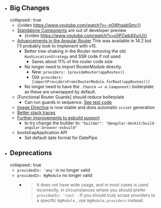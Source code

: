 - ## Big Changes
  collapsed:: true
	- {{video https://www.youtube.com/watch?v=-n0WhqabSmc}}
	- [Standalone Components](https://angular.io/guide/standalone-components) are out of developer preview
		- {{video https://www.youtube.com/watch?v=x5PZwb4XurU}}
	- [Advancements in the Angular Router]([https://blog.angular.io/advancements-in-the-angular-router-5d69ec4c032](https://blog.angular.io/angular-v15-is-now-available-df7be7f2f4c8#ecb8)) This was available in 14.2 but I'll probably look to implement with v15.
		- Better tree-shaking in the Router removing the old `HashLocationStrategy` and SSR code if not used
			- Saves about 11% of the router code size
		- No longer need to import RouterModule directly.
			- New: `providers: [provideRouter(appRoutes)]`
			- Old: `providers: [importProvidersFrom(RouterModule.forRoot(appRoutes))]`
		- No longer need to have the `.then(m => m.Component)` boilerplate as these are unwrapped by default.
	- [Functional Router Guards] should reduce boilerplate
		- Can run guards in sequence. [See test code](https://github.com/angular/angular/blob/8546b17adec01de69bf314a959ef2d12f6638eb9/packages/router/test/integration.spec.ts#L5157-L5194)
	- [Image Directive](https://developer.chrome.com/blog/angular-image-directive/) is now stable and does automatic `srcset` generation
	- [Better stack traces](https://developer.chrome.com/blog/devtools-modern-web-debugging/)
	- [Further improvements to esbuild support](https://esbuild.github.io/)
		- to try change the builder to: `"builder": "@angular-devkit/build-angular:browser-esbuild"`
	- bootstrapApplication API
		- Set default date format for DatePipe
- ## Deprecations
  collapsed:: true
	- `providedIn: 'any'` is no longer valid
	- `providedIn: NgModule` no longer valid
		- > It does not have wide usage, and in most cases is used incorrectly, in circumstances where you should prefer  `providedIn: 'root'` . If you should truly scope providers to a specific  `NgModule` , use  `NgModule.providers`  instead.